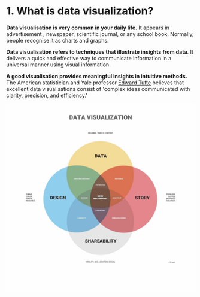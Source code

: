 # 1. What is data visualization?

**Data visualisation is very common in your daily life.** It appears in advertisement , newspaper,  scientific  journal, or any school book. Normally, people recognise it as charts and graphs.

**Data visualisation refers to techniques that illustrate insights from data**. It delivers a quick and effective way to communicate information in a universal manner using visual information. 

**A good visualisation provides meaningful insights in intuitive methods.** The American statistician and Yale professor [Edward Tufte](https://www.edwardtufte.com/tufte/) believes that excellent data visualisations consist of 'complex ideas communicated with clarity, precision, and efficiency.'

![](../.gitbook/assets/content_what_makes_a_good_data_visualization.jpg)

